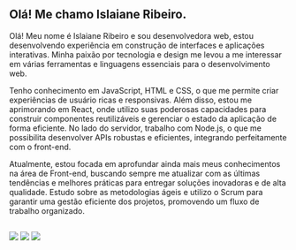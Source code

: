 ## Olá! Me chamo Islaiane Ribeiro.

Olá! Meu nome é Islaiane Ribeiro e sou desenvolvedora web, estou desenvolvendo experiência em construção de interfaces e aplicações interativas. Minha paixão por tecnologia e design me levou a me interessar em várias ferramentas e linguagens essenciais para o desenvolvimento web.

Tenho conhecimento em JavaScript, HTML e CSS, o que me permite criar experiências de usuário ricas e responsivas. Além disso, estou me aprimorando em React, onde utilizo suas poderosas capacidades para construir componentes reutilizáveis e gerenciar o estado da aplicação de forma eficiente. No lado do servidor, trabalho com Node.js, o que me possibilita desenvolver APIs robustas e eficientes, integrando perfeitamente com o front-end.

Atualmente, estou focada em aprofundar ainda mais meus conhecimentos na área de Front-end, buscando sempre me atualizar com as últimas tendências e melhores práticas para entregar soluções inovadoras e de alta qualidade. Estudo sobre as metodologias ágeis e utilizo o Scrum para garantir uma gestão eficiente dos projetos, promovendo um fluxo de trabalho organizado.
<!--

- 🔭 I’m currently working on ...
- 🌱 I’m currently learning ...
- 👯 I’m looking to collaborate on ...
- 🤔 I’m looking for help with ...
- 💬 Ask me about ...
- 📫 How to reach me: ...
- 😄 Pronouns: ...
- ⚡ Fun fact: ...
-->

##
<div> 
  <a href="https://www.instagram.com/_islaianeribeiro?igsh=MWUzaGVwazJvcW44bw==" target="_blank"><img src="https://img.shields.io/badge/-Instagram-%23E4405F?style=for-the-badge&logo=instagram&logoColor=white" target="_blank"></a>
  <a href = "mailto:islaiane.lribeiro@gmail.com"><img src="https://img.shields.io/badge/-Gmail-%23333?style=for-the-badge&logo=gmail&logoColor=white" target="_blank"></a>
  <a href="https://www.linkedin.com/in/islaianeribeiro" target="_blank"><img src="https://img.shields.io/badge/-LinkedIn-%230077B5?style=for-the-badge&logo=linkedin&logoColor=white" target="_blank"></a> 
</div>


